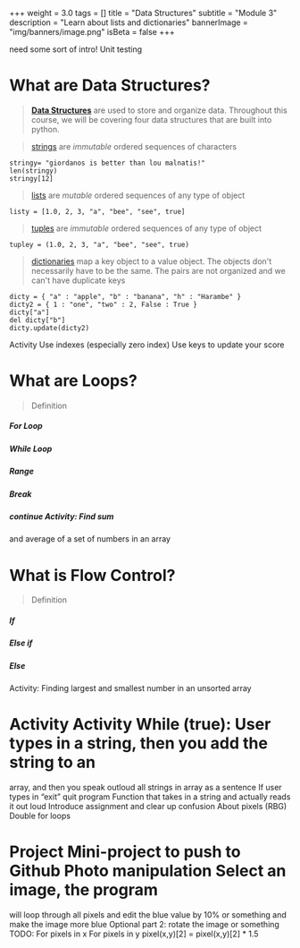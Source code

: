 +++
weight = 3.0
tags = []
title = "Data Structures"
subtitle = "Module 3"
description = "Learn about lists and dictionaries" 
bannerImage = "img/banners/image.png"
isBeta = false 
+++

<!-- {{< youtube w7Ft2ymGmfc >}} -->

need some sort of intro!  Unit testing

# What are Data Structures?
> [__Data Structures__](http://www.thomas-cokelaer.info/tutorials/python/data_structures.html)
> are used to store and organize data. Throughout this course, we will be covering four data
> structures that are built into python.

> [strings](http://www.thomas-cokelaer.info/tutorials/python/strings.html) are
> _immutable_ ordered sequences of characters 
~~~
stringy= "giordanos is better than lou malnatis!"
len(stringy)
stringy[12] 
~~~


> [lists](http://www.thomas-cokelaer.info/tutorials/python/lists.html) are  _mutable_
> ordered sequences of any type of object 
~~~
listy = [1.0, 2, 3, "a", "bee", "see", true]
~~~

> [tuples](http://www.thomas-cokelaer.info/tutorials/python/tuples.html) are
> _immutable_ ordered sequences of any type of object 
~~~
tupley = (1.0, 2, 3, "a", "bee", "see", true)  
~~~

> [dictionaries](http://www.thomas-cokelaer.info/tutorials/python/dicts.html) map a key
> object to a value object. The objects don't necessarily have to be the same. The pairs
> are not organized and we can't have duplicate keys 
~~~
dicty = { "a" : "apple", "b" : "banana", "h" : "Harambe" }
dicty2 = { 1 : "one", "two" : 2, False : True }
dicty["a"]
del dicty["b"]
dicty.update(dicty2)
~~~

Activity Use indexes (especially zero index) Use keys to update your score 


# What are Loops?
>Definition 
##### For Loop
##### While Loop
##### Range
##### Break
##### continue Activity: Find sum
and average of a set of numbers in an array


# What is Flow Control?
>Definition 
##### If
##### Else if
##### Else

Activity: Finding largest and smallest number in an unsorted array

# Activity Activity While (true): User types in a string, then you add the string to an
array, and then you speak outloud all strings in array as a sentence If user types in
“exit” quit program Function that takes in a string and actually reads it out loud
Introduce assignment and clear up confusion About pixels (RBG) Double for loops 

# Project Mini-project to push to Github Photo manipulation Select an image, the program
will loop through all pixels and edit the blue value by 10% or something and make the
image more blue Optional part 2: rotate the image or something TODO: For pixels in x For
pixels in y pixel(x,y)[2] = pixel(x,y)[2] * 1.5



